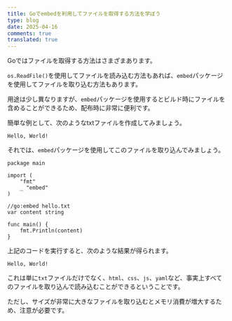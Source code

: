 ```yaml
---
title: Goでembedを利用してファイルを取得する方法を学ぼう
type: blog
date: 2025-04-16
comments: true
translated: true
---
```

Goではファイルを取得する方法はさまざまあります。

`os.ReadFile()`を使用してファイルを読み込む方法もあれば、`embed`パッケージを使用してファイルを取り込む方法もあります。

用途は少し異なりますが、`embed`パッケージを使用するとビルド時にファイルを含めることができるため、配布時に非常に便利です。

簡単な例として、次のようなtxtファイルを作成してみましょう。

```txt{filename="hello.txt"}
Hello, World!
```

それでは、`embed`パッケージを使用してこのファイルを取り込んでみましょう。

```go{filename="main.go"}
package main

import (
    "fmt"
    _ "embed"
)

//go:embed hello.txt
var content string

func main() {
    fmt.Println(content)
}
```

上記のコードを実行すると、次のような結果が得られます。

```shell
Hello, World!
```

これは単に`txt`ファイルだけでなく、`html`、`css`、`js`、`yaml`など、事実上すべてのファイルを取り込んで読み込むことができるということです。

ただし、サイズが非常に大きなファイルを取り込むとメモリ消費が増大するため、注意が必要です。
